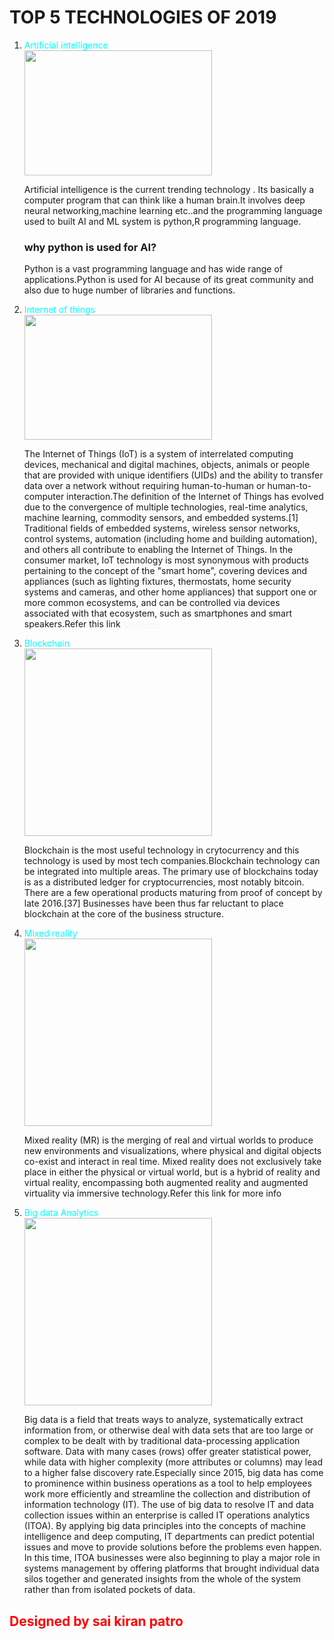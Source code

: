 <html>

   <head>
    
   <link rel="stylesheet" href="style.css"/>
  
   </head>
    <body>
        <h1>
        TOP 5 TECHNOLOGIES OF 2019
        </h1>
    <ol>
        <li><a style="color: aqua">Artificial intelligence</a></li>
        <img src= "https://ichef.bbci.co.uk/news/912/cpsprodpb/14202/production/_108243428_gettyimages-871148930.jpg"width="300px"height="200px"/>
        <p> Artificial intelligence is the current trending technology . Its basically a computer program that can think like a human brain.It involves deep neural networking,machine learning etc..and the programming language used to built AI and ML system is python,R programming language.
        </p>
        <h3>
            why python is used for AI?
        </h3>
        <p>
           Python is a vast programming language and has wide range of applications.Python is used for AI because of its great community and also due to huge number of libraries and functions.
        </p>        
        <li>
        <a style="color:aqua">Internet of things</a></li>
       <img src="https://i.ytimg.com/vi/LlhmzVL5bm8/maxresdefault.jpg"width="300px"height="200px"/>
        <p>
        The Internet of Things (IoT) is a system of interrelated computing devices, mechanical and digital machines, objects, animals or people that are provided with unique identifiers (UIDs) and the ability to transfer data over a network without requiring human-to-human or human-to-computer interaction.The definition of the Internet of Things has evolved due to the convergence of multiple technologies, real-time analytics, machine learning, commodity sensors, and embedded systems.[1] Traditional fields of embedded systems, wireless sensor networks, control systems, automation (including home and building automation), and others all contribute to enabling the Internet of Things. In the consumer market, IoT technology is most synonymous with products pertaining to the concept of the "smart home", covering devices and appliances (such as lighting fixtures, thermostats, home security systems and cameras, and other home appliances) that support one or more common ecosystems, and can be controlled via devices associated with that ecosystem, such as smartphones and smart speakers.Refer this link <a href="https://en.wikipedia.org/wiki/Internet_of_things" style="color:whitesmoke"target="_blank">clickhere</a>
        </p>
        <li>
        <a style="color:aqua">Blockchain</a></li>
        <img src="https://imarticus.org/wp-content/uploads/2019/05/1_1J08qvsHdxnA7SBbl9Sgkw.png"width="300px"height="300px"/>
        <p>Blockchain is the most useful technology in crytocurrency and this technology is used by most tech companies.Blockchain technology can be integrated into multiple areas. The primary use of blockchains today is as a distributed ledger for cryptocurrencies, most notably bitcoin. There are a few operational products maturing from proof of concept by late 2016.[37] Businesses have been thus far reluctant to place blockchain at the core of the business structure.</p>
        <li>
        <a style="color: aqua">Mixed reality</a>
        </li>
       <img src="https://www.lifewire.com/thmb/mxo4NAssZj1cB_v1T-ni8WYuEMs=/768x0/filters:no_upscale():max_bytes(150000):strip_icc()/what-is-mixed-reality-4588764-01-5c8165ce46e0fb0001336467.jpg" width="300px"height="300"/>
        <p>Mixed reality (MR) is the merging of real and virtual worlds to produce new environments and visualizations, where physical and digital objects co-exist and interact in real time. Mixed reality does not exclusively take place in either the physical or virtual world, but is a hybrid of reality and virtual reality, encompassing both augmented reality and augmented virtuality via immersive technology.Refer this link for more info<a href="https://en.wikipedia.org/wiki/Mixed_reality"style="color: white"target="_blank">click here.</a></p>
        <li><a style="color:aqua">Big data Analytics</a></li>
        <img src="https://bbvaopen4u.com/sites/default/files/styles/big-image/public/img/new/bigdata.jpg?itok=4fDrXHMs"width="300px"height="300px"/>
        <p>
        Big data is a field that treats ways to analyze, systematically extract information from, or otherwise deal with data sets that are too large or complex to be dealt with by traditional data-processing application software. Data with many cases (rows) offer greater statistical power, while data with higher complexity (more attributes or columns) may lead to a higher false discovery rate.Especially since 2015, big data has come to prominence within business operations as a tool to help employees work more efficiently and streamline the collection and distribution of information technology (IT). The use of big data to resolve IT and data collection issues within an enterprise is called IT operations analytics (ITOA). By applying big data principles into the concepts of machine intelligence and deep computing, IT departments can predict potential issues and move to provide solutions before the problems even happen. In this time, ITOA businesses were also beginning to play a major role in systems management by offering platforms that brought individual data silos together and generated insights from the whole of the system rather than from isolated pockets of data.       </p>
        
   </ol>
   <a style="color:red;"/><h2>Designed by sai kiran patro</h2> 
    
    
    
    
    
    
   </body>



</html>
